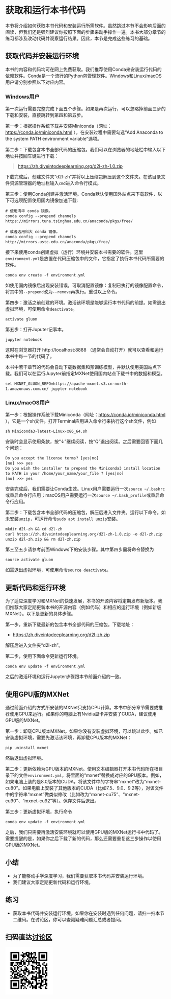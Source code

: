 # 获取和运行本书代码

本节将介绍如何获取本书代码和安装运行所需软件。虽然跳过本节不会影响后面的阅读，但我们还是强烈建议你按照下面的步骤来动手操作一遍。本书大部分章节的练习都涉及改动代码并观察运行结果。因此，本节是完成这些练习的基础。

## 获取代码并安装运行环境

本书的内容和代码均可在网上免费获取。我们推荐使用Conda来安装运行代码的依赖软件。Conda是一个流行的Python包管理软件。Windows和Linux/macOS用户请分别参照以下对应内容。

### Windows用户

第一次运行需要完整完成下面五个步骤。如果是再次运行，可以忽略掉前面三步的下载和安装，直接跳转到第四和第五步。

第一步：根据操作系统下载并安装Miniconda（网址：https://conda.io/miniconda.html ），在安装过程中需要勾选“Add Anaconda to the system PATH environment variable”选项。

第二步：下载包含本书全部代码的压缩包。我们可以在浏览器的地址栏中输入以下地址并按回车键进行下载：

> https://zh.diveintodeeplearning.org/d2l-zh-1.0.zip

下载完成后，创建文件夹“d2l-zh”并将以上压缩包解压到这个文件夹。在该目录文件资源管理器的地址栏输入`cmd`进入命令行模式。

第三步：使用Conda创建并激活环境。Conda默认使用国外站点来下载软件，以下可选项配置使用国内镜像加速下载:

```
# 使用清华 conda 镜像。
conda config --prepend channels https://mirrors.tuna.tsinghua.edu.cn/anaconda/pkgs/free/

# 或者选用科大 conda 镜像。
conda config --prepend channels http://mirrors.ustc.edu.cn/anaconda/pkgs/free/
```

接下来使用conda创建虚拟（运行）环境并安装本书需要的软件。这里`environment.yml`是放置在代码压缩包中的文件，它指定了执行本书代码所需要的软件。

```
conda env create -f environment.yml
```

如使用国内镜像后出现安装错误，可取消配置镜像：复制已执行的镜像配置命令，将其中的`--prepend`改为`--remove`再执行。重试以上命令。

第四步：激活之前创建的环境。激活该环境是能够运行本书代码的前提。如需退出虚拟环境，可使用命令`deactivate`。

```
activate gluon
```

第五步：打开Juputer记事本。

```
jupyter notebook
```

这时在浏览器打开 http://localhost:8888 （通常会自动打开）就可以查看和运行本书中每一节的代码了。

本书中若干章节的代码会自动下载数据集和预训练模型，并默认使用美国站点下载。我们可以在运行Jupyter前指定MXNet使用国内站点下载书中的数据和模型。

```
set MXNET_GLUON_REPO=https://apache-mxnet.s3.cn-north-1.amazonaws.com.cn/ jupyter notebook
```

### Linux/macOS用户

第一步：根据操作系统下载Miniconda（网址：https://conda.io/miniconda.html ），它是一个sh文件。打开Terminal应用进入命令行来执行这个sh文件，例如

```
sh Miniconda3-latest-Linux-x86_64.sh
```

安装时会显示使用条款，按“↓”继续阅读，按“Q”退出阅读。之后需要回答下面几个问题：

```
Do you accept the license terms? [yes|no]
[no] >>> yes
Do you wish the installer to prepend the Miniconda3 install location
to PATH in your /home/your_name/your_file ? [yes|no]
[no] >>> yes
```

安装完成后，我们需要让Conda生效。Linux用户需要运行一次`source ~/.bashrc`或重启命令行应用；macOS用户需要运行一次`source ~/.bash_profile`或重启命令行应用。

第二步：下载包含本书全部代码的压缩包，解压后进入文件夹。运行以下命令。如未安装`unzip`，可运行命令`sudo apt install unzip`安装。

```
mkdir d2l-zh && cd d2l-zh
curl https://zh.diveintodeeplearning.org/d2l-zh-1.0.zip -o d2l-zh.zip
unzip d2l-zh.zip && rm d2l-zh.zip
```

第三至五步请参考前面Windows下的安装步骤。其中第四步需将命令替换为

```
source activate gluon
```

如需退出虚拟环境，可使用命令`source deactivate`。

## 更新代码和运行环境

为了适应深度学习和MXNet的快速发展，本书的开源内容将定期发布新版本。我们推荐大家定期更新本书的开源内容（例如代码）和相应的运行环境（例如新版MXNet）。以下是更新的具体步骤。

第一步，重新下载最新的包含本书全部代码的压缩包。下载地址：

* https://zh.diveintodeeplearning.org/d2l-zh.zip

解压后进入文件夹“d2l-zh”。

第二步，使用下面命令更新运行环境。

```
conda env update -f environment.yml
```

之后的激活环境和运行Jupyter步骤跟本节前面介绍的一致。


## 使用GPU版的MXNet

通过前面介绍的方式所安装的MXNet只支持CPU计算。本书中部分章节需要或推荐使用GPU来运行。如果你的电脑上有Nvidia显卡并安装了CUDA，建议使用GPU版的MXNet。

第一步：卸载CPU版本MXNet。如果你没有安装虚拟环境，可以跳过此步。如已安装虚拟环境，需要先激活该环境，再卸载CPU版本的MXNet：

```
pip uninstall mxnet
```

然后退出虚拟环境。

第二步：更新依赖为GPU版本的MXNet。使用文本编辑器打开本书代码所在根目录下的文件`environment.yml`，将里面的“mxnet”替换成对应的GPU版本。例如，如果电脑上装的是8.0版本的CUDA，将该文件中的字符串“mxnet”改为“mxnet-cu80”。如果电脑上安装了其他版本的CUDA（比如7.5、9.0、9.2等），对该文件中的字符串“mxnet”做类似修改（比如改为“mxnet-cu75”、“mxnet-cu90”、“mxnet-cu92”等）。保存文件后退出。

第三步：更新虚拟环境，执行命令

```
conda env update -f environment.yml
```

之后，我们只需要再激活安装环境就可以使用GPU版的MXNet运行书中代码了。需要提醒的是，如果你之后下载了新的代码，那么还需要重复这三步操作以使用GPU版的MXNet。


## 小结

* 为了能够动手学深度学习，我们需要获取本书代码并安装运行环境。
* 我们建议大家定期更新代码和运行环境。


## 练习

* 获取本书代码并安装运行环境。如果你在安装时遇到任何问题，请扫一扫本节二维码。在讨论区，你可以查阅疑难问题汇总或者提问。

## 扫码直达[讨论区](https://discuss.gluon.ai/t/topic/249)

![](../img/qr_install.svg)
